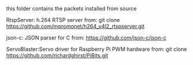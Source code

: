 this folder contains the packets installed from source

RtspServer: h.264 RTSP server
from: git clone https://github.com/mpromonet/h264_v4l2_rtspserver.git

json-c: JSON parser for C
from:  https://github.com/json-c/json-c

ServoBlaster:Servo driver for Raspberry Pi PWM hardware
from: git clone https://github.com/richardghirst/PiBits.git
